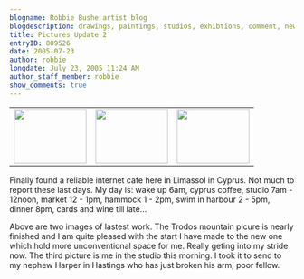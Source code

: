 ```yaml
---
blogname: Robbie Bushe artist blog
blogdescription: drawings, paintings, studios, exhibtions, comment, news as they happen to Robbie Bushe
title: Pictures Update 2
entryID: 009526
date: 2005-07-23
author: robbie
longdate: July 23, 2005 11:24 AM
author_staff_member: robbie
show_comments: true
---
```


<table><tr><td><a href="http://mtengine.pumpernickle.net/mt_pages/robbiebushe/previously/DSC00043.html" onclick="window.open('http://mtengine.pumpernickle.net/mt_pages/robbiebushe/previously/DSC00043.html','popup','width=640,height=480,scrollbars=no,resizable=no,toolbar=no,directories=no,location=no,menubar=no,status=no,left=0,top=0'); return false"><img src="http://mtengine.pumpernickle.net/mt_pages/robbiebushe/previously/DSC00043-thumb.JPG" width="128" height="96" /></a></td><td><a href="http://mtengine.pumpernickle.net/mt_pages/robbiebushe/previously/DSC00044.html" onclick="window.open('http://mtengine.pumpernickle.net/mt_pages/robbiebushe/previously/DSC00044.html','popup','width=640,height=480,scrollbars=no,resizable=no,toolbar=no,directories=no,location=no,menubar=no,status=no,left=0,top=0'); return false"><img src="http://mtengine.pumpernickle.net/mt_pages/robbiebushe/previously/DSC00044-thumb.JPG" width="128" height="96" /></a></td><td><a href="http://mtengine.pumpernickle.net/mt_pages/robbiebushe/previously/DSC00049.html" onclick="window.open('http://mtengine.pumpernickle.net/mt_pages/robbiebushe/previously/DSC00049.html','popup','width=640,height=480,scrollbars=no,resizable=no,toolbar=no,directories=no,location=no,menubar=no,status=no,left=0,top=0'); return false"><img src="http://mtengine.pumpernickle.net/mt_pages/robbiebushe/previously/DSC00049-thumb.JPG" width="128" height="96" /></a></td></tr></table>

<p>Finally found a reliable internet cafe here in Limassol in Cyprus. Not much to report these last days. My day is: wake up 6am, cyprus coffee, studio 7am - 12noon, market 12 - 1pm, hammock 1 - 2pm, swim in harbour 2 - 5pm, dinner 8pm, cards and wine till late...</p>

<p>Above are two images of lastest work. The Trodos mountain picure is nearly finished and I am quite pleased with the start I have made to the new one which hold more unconventional space for me. Really geting into my stride now. The third picture is me in the studio this morning. I took it to send to my nephew Harper in Hastings who has just broken his arm, poor fellow.</p>


